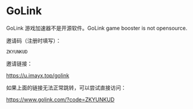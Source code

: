 # GoLink
GoLink 游戏加速器不是开源软件。GoLink game booster is not opensource.

邀请码（注册时填写）：

`ZKYUNKUD`

邀请链接：

<https://u.imayx.top/golink>

如果上面的链接无法正常跳转，可以尝试直接访问：

<https://www.golink.com/?code=ZKYUNKUD>
